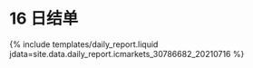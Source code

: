 # 16 日结单

{% include  templates/daily_report.liquid jdata=site.data.daily_report.icmarkets_30786682_20210716 %}